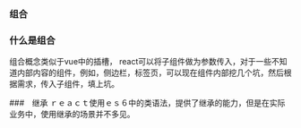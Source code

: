 ### 组合

### 什么是组合
组合概念类似于vue中的插槽， react可以将子组件做为参数传入，对于一些不知道内部内容的组件，例如，侧边栏，标签页，可以现在组件内部挖几个坑，然后根据需求，传入子组件，填上坑。

###　继承
ｒｅａｃｔ使用ｅｓ６中的类语法，提供了继承的能力，但是在实际业务中，使用继承的场景并不多见。
